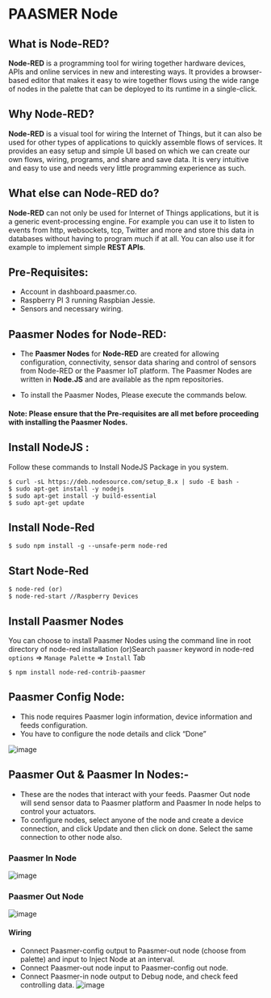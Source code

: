 # PAASMER Node

## What is Node-RED?
**Node-RED** is a programming tool for wiring together hardware devices, APIs and online services in new and interesting ways. It provides a browser-based editor that makes it easy to wire together flows using the wide range of nodes in the palette that can be deployed to its runtime in a single-click.

## Why Node-RED?
**Node-RED** is a visual tool for wiring the Internet of Things, but it can also be used for other types of applications to quickly assemble flows of services. It provides an easy setup and simple UI based on which we can create our own flows, wiring, programs, and share and save data. It is very intuitive and easy to use and needs very little programming experience as such. 

## What else can Node-RED do?
**Node-RED** can not only be used for Internet of Things applications, but it is a generic event-processing engine. For example you can use it to listen to events from http, websockets, tcp, Twitter and more and store this data in databases without having to program much if at all. You can also use it for example to implement simple **REST APIs**. 

## Pre-Requisites:
* Account in dashboard.paasmer.co.
* Raspberry PI 3 running Raspbian Jessie.
* Sensors and necessary wiring.

## Paasmer Nodes for Node-RED:
* The **Paasmer Nodes** for **Node-RED** are created for allowing configuration, connectivity, sensor data sharing and control of sensors from Node-RED or the Paasmer IoT platform. The Paasmer Nodes are written in **Node.JS** and are available as the npm repositories. 

* To install the Paasmer Nodes, Please execute the commands below.
#### Note: Please ensure that the Pre-requisites are all met before proceeding with installing the Paasmer Nodes.

## Install NodeJS :
Follow these commands to Install NodeJS Package in you system.
```
$ curl -sL https://deb.nodesource.com/setup_8.x | sudo -E bash -
$ sudo apt-get install -y nodejs
$ sudo apt-get install -y build-essential
$ sudo apt-get update
```

## Install Node-Red
```
$ sudo npm install -g --unsafe-perm node-red
```

## Start Node-Red
```
$ node-red (or)
$ node-red-start //Raspberry Devices
```

## Install Paasmer Nodes
You can choose to install Paasmer Nodes using the command line in root directory of node-red installation (or)Search `paasmer` keyword in node-red `options` => `Manage Palette` => `Install` Tab
```
$ npm install node-red-contrib-paasmer 
```

## Paasmer Config Node:
* This node requires Paasmer login information, device information and feeds configuration. 
* You have to configure the node details and click “Done”

 ![image]({https://github.com/PaasmerIoT/Paasmer-Node/blob/master/Images/Paasmer_config.png})

## Paasmer Out & Paasmer In Nodes:-
* These are the nodes that interact with your feeds. Paasmer Out node will send sensor data to Paasmer platform and Paasmer In node helps to control your actuators.
* To configure nodes, select anyone of the node and create a device connection, and click Update and then click on done. Select the same connection to other node also.
 
### Paasmer In Node
 ![image]({https://github.com/PaasmerIoT/Paasmer-Node/blob/master/Images/Paasmer_In.png})
### Paasmer Out Node
![image]({https://github.com/PaasmerIoT/Paasmer-Node/blob/master/Images/Paasmer_Out.png})

#### Wiring
* Connect Paasmer-config output to Paasmer-out node (choose from palette) and input to Inject Node at an interval.
* Connect Paasmer-out node input to Paasmer-config out node.
* Connect Paasmer-in node output to Debug node, and check feed controlling data.
![image]({https://github.com/PaasmerIoT/Paasmer-Node/blob/master/Images/Paasmer_Wiring.png})
 
